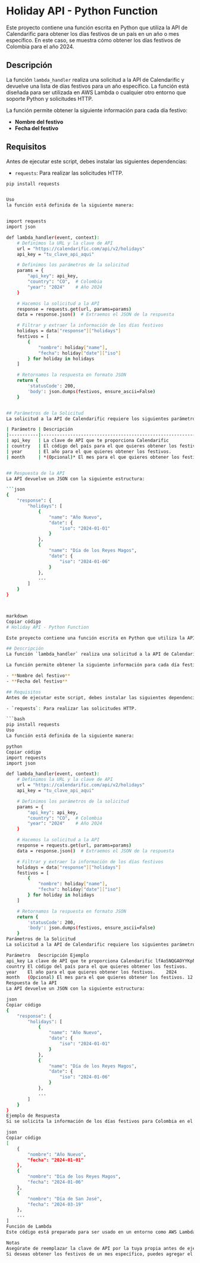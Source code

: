 # Holiday API - Python Function

Este proyecto contiene una función escrita en Python que utiliza la API de Calendarific para obtener los días festivos de un país en un año o mes específico. En este caso, se muestra cómo obtener los días festivos de Colombia para el año 2024.

## Descripción
La función `lambda_handler` realiza una solicitud a la API de Calendarific y devuelve una lista de días festivos para un año específico. La función está diseñada para ser utilizada en AWS Lambda o cualquier otro entorno que soporte Python y solicitudes HTTP.

La función permite obtener la siguiente información para cada día festivo:

- **Nombre del festivo**
- **Fecha del festivo**

## Requisitos
Antes de ejecutar este script, debes instalar las siguientes dependencias:

- `requests`: Para realizar las solicitudes HTTP.

```bash
pip install requests


Uso
la función está definida de la siguiente manera:


import requests
import json

def lambda_handler(event, context):
    # Definimos la URL y la clave de API
    url = "https://calendarific.com/api/v2/holidays"
    api_key = "tu_clave_api_aqui"

    # Definimos los parámetros de la solicitud
    params = {
        "api_key": api_key,
        "country": "CO",  # Colombia
        "year": "2024"    # Año 2024
    }

    # Hacemos la solicitud a la API
    response = requests.get(url, params=params)
    data = response.json()  # Extraemos el JSON de la respuesta

    # Filtrar y extraer la información de los días festivos
    holidays = data["response"]["holidays"]
    festivos = [
        {
            "nombre": holiday["name"],
            "fecha": holiday["date"]["iso"]
        } for holiday in holidays
    ]

    # Retornamos la respuesta en formato JSON
    return {
        'statusCode': 200,
        'body': json.dumps(festivos, ensure_ascii=False)
    }


## Parámetros de la Solicitud
La solicitud a la API de Calendarific requiere los siguientes parámetros:

| Parámetro | Descripción                                                    | Ejemplo                       |
|-----------|----------------------------------------------------------------|-------------------------------|
| api_key   | La clave de API que te proporciona Calendarific                | `lfAo5NQGAOYYKpNn5fYDvegMSGaNJChO` |
| country   | El código del país para el que quieres obtener los festivos.   | `CO` (Colombia)               |
| year      | El año para el que quieres obtener los festivos.               | `2024`                        |
| month     | *(Opcional)* El mes para el que quieres obtener los festivos.  | `12` (Diciembre)              |


## Respuesta de la API
La API devuelve un JSON con la siguiente estructura:

```json
{
    "response": {
        "holidays": [
            {
                "name": "Año Nuevo",
                "date": {
                    "iso": "2024-01-01"
                }
            },
            {
                "name": "Día de los Reyes Magos",
                "date": {
                    "iso": "2024-01-06"
                }
            },
            ...
        ]
    }
}



markdown
Copiar código
# Holiday API - Python Function

Este proyecto contiene una función escrita en Python que utiliza la API de Calendarific para obtener los días festivos de un país en un año o mes específico. En este caso, se muestra cómo obtener los días festivos de Colombia para el año 2024.

## Descripción
La función `lambda_handler` realiza una solicitud a la API de Calendarific y devuelve una lista de días festivos para un año específico. La función está diseñada para ser utilizada en AWS Lambda o cualquier otro entorno que soporte Python y solicitudes HTTP.

La función permite obtener la siguiente información para cada día festivo:

- **Nombre del festivo**
- **Fecha del festivo**

## Requisitos
Antes de ejecutar este script, debes instalar las siguientes dependencias:

- `requests`: Para realizar las solicitudes HTTP.

```bash
pip install requests
Uso
La función está definida de la siguiente manera:

python
Copiar código
import requests
import json

def lambda_handler(event, context):
    # Definimos la URL y la clave de API
    url = "https://calendarific.com/api/v2/holidays"
    api_key = "tu_clave_api_aqui"

    # Definimos los parámetros de la solicitud
    params = {
        "api_key": api_key,
        "country": "CO",  # Colombia
        "year": "2024"    # Año 2024
    }

    # Hacemos la solicitud a la API
    response = requests.get(url, params=params)
    data = response.json()  # Extraemos el JSON de la respuesta

    # Filtrar y extraer la información de los días festivos
    holidays = data["response"]["holidays"]
    festivos = [
        {
            "nombre": holiday["name"],
            "fecha": holiday["date"]["iso"]
        } for holiday in holidays
    ]

    # Retornamos la respuesta en formato JSON
    return {
        'statusCode': 200,
        'body': json.dumps(festivos, ensure_ascii=False)
    }
Parámetros de la Solicitud
La solicitud a la API de Calendarific requiere los siguientes parámetros:

Parámetro	Descripción	Ejemplo
api_key	La clave de API que te proporciona Calendarific	lfAo5NQGAOYYKpNn5fYDvegMSGaNJChO
country	El código del país para el que quieres obtener los festivos.	CO (Colombia)
year	El año para el que quieres obtener los festivos.	2024
month	(Opcional) El mes para el que quieres obtener los festivos.	12 (Diciembre)
Respuesta de la API
La API devuelve un JSON con la siguiente estructura:

json
Copiar código
{
    "response": {
        "holidays": [
            {
                "name": "Año Nuevo",
                "date": {
                    "iso": "2024-01-01"
                }
            },
            {
                "name": "Día de los Reyes Magos",
                "date": {
                    "iso": "2024-01-06"
                }
            },
            ...
        ]
    }
}
Ejemplo de Respuesta
Si se solicita la información de los días festivos para Colombia en el año 2024, la respuesta será una lista de diccionarios que contiene el nombre y la fecha de cada festivo:

json
Copiar código
[
    {
        "nombre": "Año Nuevo",
        "fecha": "2024-01-01"
    },
    {
        "nombre": "Día de los Reyes Magos",
        "fecha": "2024-01-06"
    },
    {
        "nombre": "Día de San José",
        "fecha": "2024-03-19"
    },
    ...
]
Función de Lambda
Este código está preparado para ser usado en un entorno como AWS Lambda. La función lambda_handler es la que será ejecutada cuando se reciba un evento. La respuesta se devuelve en formato JSON con el código de estado 200 y la lista de días festivos.

Notas
Asegúrate de reemplazar la clave de API por la tuya propia antes de ejecutar el código.
Si deseas obtener los festivos de un mes específico, puedes agregar el parámetro month en la solicitud.